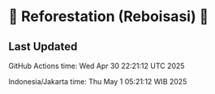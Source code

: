 
# 🌳 Reforestation (Reboisasi) 🌲

## Last Updated

GitHub Actions time: Wed Apr 30 22:21:12 UTC 2025

Indonesia/Jakarta time: Thu May  1 05:21:12 WIB 2025
